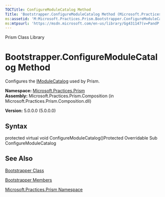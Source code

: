 ```yaml
---
TOCTitle: ConfigureModuleCatalog Method
Title: 'Bootstrapper.ConfigureModuleCatalog Method (Microsoft.Practices.Prism)'
ms:assetid: 'M:Microsoft.Practices.Prism.Bootstrapper.ConfigureModuleCatalog'
ms:mtpsurl: 'https://msdn.microsoft.com/en-us/library/Gg431147(v=PandP.50)'
---
```


Prism Class Library

Bootstrapper.ConfigureModuleCatalog Method
==============================================

Configures the [IModuleCatalog](https://msdn.microsoft.com/t:microsoft.practices.prism.modularity.imodulecatalog) used by Prism.

**Namespace:** [Microsoft.Practices.Prism](https://msdn.microsoft.com/n:microsoft.practices.prism)
**Assembly:** Microsoft.Practices.Prism.Composition (in Microsoft.Practices.Prism.Composition.dll)

**Version:** 5.0.0.0 (5.0.0.0)

## Syntax


<span id="syntaxToggle"></span>protected virtual void ConfigureModuleCatalog()Protected Overridable Sub ConfigureModuleCatalog

See Also
--------


[Bootstrapper Class](https://msdn.microsoft.com/t:microsoft.practices.prism.bootstrapper)

[Bootstrapper Members](https://msdn.microsoft.com/allmembers.t:microsoft.practices.prism.bootstrapper)

[Microsoft.Practices.Prism Namespace](https://msdn.microsoft.com/n:microsoft.practices.prism)
